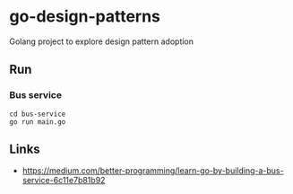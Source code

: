 
# go-design-patterns
Golang project to explore design pattern adoption

## Run

### Bus service

```shell script
cd bus-service
go run main.go
```

## Links

- https://medium.com/better-programming/learn-go-by-building-a-bus-service-6c11e7b81b92
